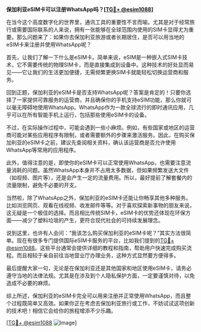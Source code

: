 **保加利亚eSIM卡可以注册WhatsApp吗？[[TG💪+ @esim1088](https://t.me/s/esim1088)]**

在当今这个高度数字化的世界里，通讯工具的重要性不言而喻。尤其是对于经常旅行或需要国际联系的人来说，拥有一张能够在全球范围内使用的SIM卡显得尤为重要。那么问题来了：如果你去保加利亚旅游或者长期居住，是否可以用当地的eSIM卡来注册并使用WhatsApp呢？

首先，让我们了解一下什么是eSIM卡。简单来说，eSIM是一种嵌入式SIM卡技术，它不需要传统的物理SIM卡，而是直接集成到设备中。这种技术的好处显而易见——它让我们的生活更加便捷，无需频繁更换SIM卡就能轻松切换运营商和服务。

回到正题，保加利亚的eSIM卡是否支持WhatsApp呢？答案是肯定的！只要你选择了一家提供可靠服务的运营商，并且确保你的手机支持eSIM功能，那么你就可以毫无障碍地使用WhatsApp。WhatsApp作为一款全球流行的即时通讯应用，几乎可以在所有智能手机上运行，包括那些使用eSIM卡的设备。

不过，在实际操作过程中，可能会遇到一些小麻烦。例如，有些国家或地区的运营商可能对某些应用程序有限制，或者需要额外的步骤来激活服务。因此，在购买保加利亚的eSIM卡之前，建议先查阅相关资料，确认该运营商是否允许使用WhatsApp等常用的应用程序。

此外，值得注意的是，即使你的eSIM卡可以正常使用WhatsApp，也需要注意流量消耗的问题。虽然WhatsApp本身并不占用太多数据，但如果频繁发送大文件（如视频、图片等），还是会产生一定的流量费用。所以，最好提前了解套餐内的流量限制，避免不必要的开支。

当然啦，除了WhatsApp之外，保加利亚的eSIM卡还能让你畅享其他多种服务。比如浏览网页、观看在线视频、收发邮件等等。对于喜欢探索新事物的朋友来说，这无疑是一个极佳的选择。而且相比传统SIM卡，eSIM卡的优势还体现在环保方面——减少了塑料垃圾的产生，更符合现代社会的可持续发展理念。

说到这里，也许有人会问：“我该怎么购买保加利亚的eSIM卡呢？”其实方法很简单。现在有很多专门提供国际eSIM卡服务的平台，比如我们提到的[TG💪+ @esim1088](https://t.me/s/esim1088)。这些平台通常会提供详细的教程和指南，帮助用户快速完成购买流程。而且相较于亲自前往当地营业厅办理业务，这种方式显然要方便得多。

最后提醒大家一句，无论是在保加利亚还是其他国家和地区使用eSIM卡，请务必遵守当地的法律法规。尤其是在涉及到个人隐私保护方面，一定要谨慎对待，以免造成不必要的麻烦。

综上所述，保加利亚的eSIM卡完全可以用来注册并正常使用WhatsApp，而且整个过程既简单又高效。如果你正在考虑去保加利亚旅行或工作，不妨试试这项创新的技术吧！相信它会给你的旅程增添不少乐趣。

[[TG💪+ @esim1088](https://t.me/s/esim1088) ![Image](https://i.postimg.cc/4NQfJmqS/Snipaste-2025-05-13-00-14-12.png)]